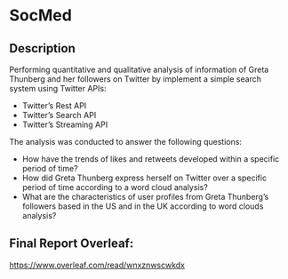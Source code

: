 # SocMed

## Description 
Performing quantitative and qualitative analysis of information of Greta Thunberg and her followers on Twitter by implement a simple search system using Twitter APIs:
* Twitter’s Rest API
* Twitter’s Search API
* Twitter’s Streaming API

The analysis was conducted to answer the following questions: 
* How have the trends of likes and retweets developed within a specific period of time? 
* How did Greta Thunberg express herself on Twitter over a specific period of time according to a word cloud analysis? 
* What are the characteristics of user profiles from Greta Thunberg’s followers based in the US and in the UK according to word clouds analysis?

## Final Report Overleaf:
https://www.overleaf.com/read/wnxznwscwkdx
